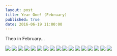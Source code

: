 ```yaml
---
layout: post
title: Year One! (February)
published: true
date: 2016-06-19 11:00:00
---
```


Theo in February...

![](https://dl.dropboxusercontent.com/u/72656879/Theo/Sets23Favorites/DSCF12811.JPG)
![](https://dl.dropboxusercontent.com/u/72656879/Theo/Sets23Favorites/DSCF12838.JPG)
![](https://dl.dropboxusercontent.com/u/72656879/Theo/Sets23Favorites/DSCF12868.JPG)
![](https://dl.dropboxusercontent.com/u/72656879/Theo/Sets23Favorites/DSCF12881.JPG)
![](https://dl.dropboxusercontent.com/u/72656879/Theo/Sets23Favorites/DSCF12891.JPG)
![](https://dl.dropboxusercontent.com/u/72656879/Theo/Sets23Favorites/DSCF12898.JPG)
![](https://dl.dropboxusercontent.com/u/72656879/Theo/Sets23Favorites/DSCF12917.JPG)
![](https://dl.dropboxusercontent.com/u/72656879/Theo/Sets23Favorites/DSCF12928.JPG)
![](https://dl.dropboxusercontent.com/u/72656879/Theo/Sets23Favorites/DSCF12935.JPG)
![](https://dl.dropboxusercontent.com/u/72656879/Theo/Sets23Favorites/DSCF12943.JPG)
![](https://dl.dropboxusercontent.com/u/72656879/Theo/Sets23Favorites/DSCF12984.JPG)
![](https://dl.dropboxusercontent.com/u/72656879/Theo/Sets23Favorites/DSCF13008.JPG)
![](https://dl.dropboxusercontent.com/u/72656879/Theo/Sets23Favorites/DSCF13038.JPG)
![](https://dl.dropboxusercontent.com/u/72656879/Theo/Sets23Favorites/DSCF13047.JPG)
![](https://dl.dropboxusercontent.com/u/72656879/Theo/Sets23Favorites/DSCF13052.JPG)
![](https://dl.dropboxusercontent.com/u/72656879/Theo/Sets23Favorites/DSCF13106.JPG)
![](https://dl.dropboxusercontent.com/u/72656879/Theo/Sets23Favorites/DSCF13151.JPG)
